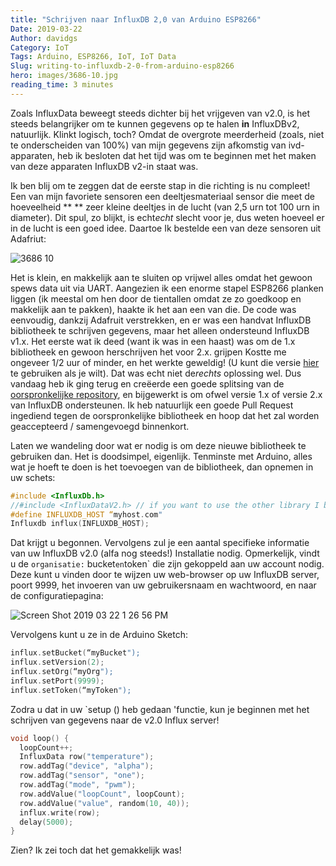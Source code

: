 ```yaml
---
title: "Schrijven naar InfluxDB 2,0 van Arduino ESP8266"
Date: 2019-03-22
Author: davidgs
Category: IoT
Tags: Arduino, ESP8266, IoT, IoT Data
Slug: writing-to-influxdb-2-0-from-arduino-esp8266
hero: images/3686-10.jpg
reading_time: 3 minutes
---
```


Zoals InfluxData beweegt steeds dichter bij het vrijgeven van v2.0, is het steeds belangrijker om te kunnen gegevens op te halen **in** InfluxDBv2, natuurlijk. Klinkt logisch, toch? Omdat de overgrote meerderheid (zoals, niet te onderscheiden van 100%) van mijn gegevens zijn afkomstig van ivd-apparaten, heb ik besloten dat het tijd was om te beginnen met het maken van deze apparaten InfluxDB v2-in staat was.

Ik ben blij om te zeggen dat de eerste stap in die richting is nu compleet! Een van mijn favoriete sensoren een deeltjesmateriaal sensor die meet de hoeveelheid ** ** zeer kleine deeltjes in de lucht (van 2,5 urn tot 100 urn in diameter). Dit spul, zo blijkt, is echt*echt* slecht voor je, dus weten hoeveel er in de lucht is een goed idee. Daartoe Ik bestelde een van deze sensoren uit Adafriut:

![3686 10](/posts/category/database/images/3686-10.jpg )

Het is klein, en makkelijk aan te sluiten op vrijwel alles omdat het gewoon spews data uit via UART. Aangezien ik een enorme stapel ESP8266 planken liggen (ik meestal om hen door de tientallen omdat ze zo goedkoop en makkelijk aan te pakken), haakte ik het aan een van die. De code was eenvoudig, dankzij Adafruit verstrekken, en er was een handvat InfluxDB bibliotheek te schrijven gegevens, maar het alleen ondersteund InfluxDB v1.x. Het eerste wat ik deed (want ik was in een haast) was om de 1.x bibliotheek en gewoon herschrijven het voor 2.x. grijpen Kostte me ongeveer 1/2 uur of minder, en het werkte geweldig! (U kunt die versie [hier](https://github.com/davidgs/ESP8266_Influx_DB_V2) te gebruiken als je wilt). Dat was echt niet de*rechts* oplossing wel. Dus vandaag heb ik ging terug en creëerde een goede splitsing van de [oorspronkelijke repository](https://github.com/tobiasschuerg/ESP8266_Influx_DB), en bijgewerkt is om ofwel versie 1.x of versie 2.x van InfluxDB ondersteunen. Ik heb natuurlijk een goede Pull Request ingediend tegen de oorspronkelijke bibliotheek en hoop dat het zal worden geaccepteerd / samengevoegd binnenkort.

Laten we wandeling door wat er nodig is om deze nieuwe bibliotheek te gebruiken dan. Het is doodsimpel, eigenlijk. Tenminste met Arduino, alles wat je hoeft te doen is het toevoegen van de bibliotheek, dan opnemen in uw schets:

```cpp
#include <InfluxDb.h>
//#include <InfluxDataV2.h> // if you want to use the other library I built and that’s in my GitHub 
#define INFLUXDB_HOST “myhost.com"
Influxdb influx(INFLUXDB_HOST);
```

Dat krijgt u begonnen. Vervolgens zul je een aantal specifieke informatie van uw InfluxDB v2.0 (alfa nog steeds!) Installatie nodig. Opmerkelijk, vindt u de `organisatie:` bucket` en `token` die zijn gekoppeld aan uw account nodig. Deze kunt u vinden door te wijzen uw web-browser op uw InfluxDB server, poort 9999, het invoeren van uw gebruikersnaam en wachtwoord, en naar de configuratiepagina:

![Screen Shot 2019 03 22 1 26 56 PM](/posts/category/database/images/Screen-Shot-2019-03-22-at-1.26.56-PM.png)

Vervolgens kunt u ze in de Arduino Sketch:

```cpp
influx.setBucket(“myBucket");
influx.setVersion(2);
influx.setOrg(“myOrg");
influx.setPort(9999);
influx.setToken(“myToken");
```

Zodra u dat in uw `setup () heb gedaan 'functie, kun je beginnen met het schrijven van gegevens naar de v2.0 Influx server!

```cpp
void loop() {
  loopCount++;
  InfluxData row("temperature");
  row.addTag("device", "alpha");
  row.addTag("sensor", "one");
  row.addTag("mode", "pwm");
  row.addValue("loopCount", loopCount);
  row.addValue("value", random(10, 40));
  influx.write(row);
  delay(5000);
}
```

Zien? Ik zei toch dat het gemakkelijk was!
